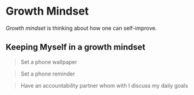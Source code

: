 Growth Mindset
=================
*Growth mindset* is thinking about how one can self-improve.

## Keeping Myself in a growth mindset

> Set a phone wallpaper

> Set a phone reminder

> Have an accountability partner whom with I discuss my daily goals
